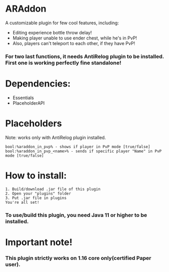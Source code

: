# ARAddon
A customizable plugin for few cool features, including:
- Editing experience bottle throw delay!
- Making player unable to use ender chest, while he's in PvP!
- Also, players can't teleport to each other, if they have PvP!
### For two last functions, it needs AntiRelog plugin to be installed. First one is working perfectly fine standalone!

# Dependencies:
- Essentials
- PlaceholderAPI

# Placeholders
Note: works only with AntiRelog plugin installed.
```
bool:%araddon_in_pvp% - shows if player in PvP mode [true/false]
bool:%araddon_in_pvp_<name>% - sends if specific player "Name" in PvP mode [true/false]
```

# How to install:
```
1. Build/download .jar file of this plugin
2. Open your "plugins" folder
3. Put .jar file in plugins
You're all set!
```
### To use/build this plugin, you need Java 11 or higher to be installed.
# Important note!
### This plugin strictly works on 1.16 core only(certified Paper user).
